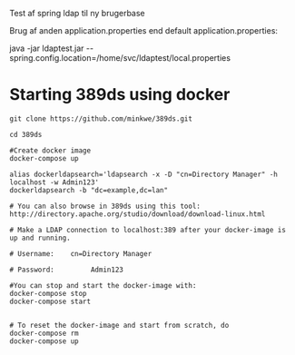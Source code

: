Test af spring ldap til ny brugerbase

Brug af anden application.properties end default application.properties:

java -jar ldaptest.jar --spring.config.location=/home/svc/ldaptest/local.properties

# Starting 389ds using docker

```
git clone https://github.com/minkwe/389ds.git

cd 389ds

#Create docker image
docker-compose up

alias dockerldapsearch='ldapsearch -x -D "cn=Directory Manager" -h localhost -w Admin123'
dockerldapsearch -b "dc=example,dc=lan"
 
# You can also browse in 389ds using this tool:
http://directory.apache.org/studio/download/download-linux.html

# Make a LDAP connection to localhost:389 after your docker-image is up and running.

# Username:    cn=Directory Manager

# Password:         Admin123

#You can stop and start the docker-image with:
docker-compose stop
docker-compose start


# To reset the docker-image and start from scratch, do
docker-compose rm
docker-compose up

```
